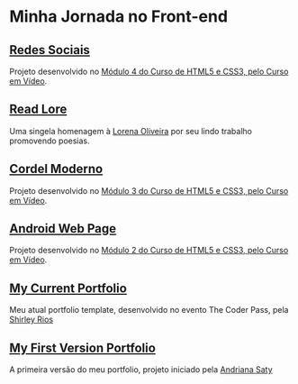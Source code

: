 # Minha Jornada no Front-end

## [Redes Sociais](https://leon-augusto.github.io/templates/Redes%20Sociais/)
Projeto desenvolvido no [Módulo 4 do Curso de HTML5 e CSS3, pelo Curso em Vídeo](https://www.youtube.com/playlist?list=PLHz_AreHm4dkcVCk2Bn_fdVQ81Fkrh6WT).

## [Read Lore](https://leon-augusto.github.io/templates/Read%20Lore/)
Uma singela homenagem à [Lorena Oliveira](https://www.instagram.com/read.lore/) por seu lindo trabalho promovendo poesias.

## [Cordel Moderno](https://leon-augusto.github.io/templates/Cordel%20Moderno/)
Projeto desenvolvido no [Módulo 3 do Curso de HTML5 e CSS3, pelo Curso em Vídeo](https://www.youtube.com/playlist?list=PLHz_AreHm4dmcAviDwiGgHbeEJToxbOpZ).

## [Android Web Page](https://leon-augusto.github.io/templates/Android%20Web%20Page/android.html)
Projeto desenvolvido no [Módulo 2 do Curso de HTML5 e CSS3, pelo Curso em Vídeo](https://www.youtube.com/playlist?list=PLHz_AreHm4dlUpEXkY1AyVLQGcpSgVF8s).

## [My Current Portfolio](https://leon-augusto.github.io/templates/Leon%20Augusto/)
Meu atual portfolio template, desenvolvido no evento The Coder Pass, pela [Shirley Rios](https://github.com/ShirleyR12)

## [My First Version Portfolio](https://leon-augusto.github.io/templates/Portfolio/)
A primeira versão do meu portfolio, projeto iniciado pela [Andriana Saty](https://github.com/AdrianaSaty)
